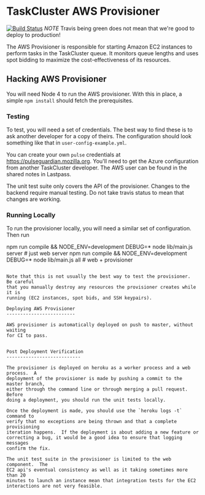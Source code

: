 TaskCluster AWS Provisioner
===========================

[![Build Status](https://travis-ci.org/taskcluster/aws-provisioner.svg?branch=master)](https://travis-ci.org/taskcluster/taskcluster-aws-provisioner)
*NOTE* Travis being green does not mean that we're good to deploy to production!

The AWS Provisioner is responsible for starting Amazon EC2 instances to perform
tasks in the TaskCluster queue.  It monitors queue lengths and uses spot
bidding to maximize the cost-effectiveness of its resources.

Hacking AWS Provisioner
-----------------------

You will need Node 4 to run the AWS provisioner.  With this in place, a simple
`npm install` should fetch the prerequisites.

### Testing

To test, you will need a set of credentials.  The best way to find these is to
ask another developer for a copy of theirs.  The configuration should look
something like that in ``user-config-example.yml``.

You can create your own `pulse` credentials at https://pulseguardian.mozilla.org.
You'll need to get the Azure configuration from another TaskCluster developer.
The AWS user can be found in the shared notes in Lastpass.

The unit test suite only covers the API of the provisioner.  Changes to the
backend require manual testing.  Do not take travis status to mean that changes
are working.

### Running Locally

To run the provisioner locally, you will need a similar set of configuration.
Then run

npm run compile && NODE_ENV=development DEBUG=* node lib/main.js server # just web server
npm run compile && NODE_ENV=development DEBUG=* node lib/main.js all    # web + provisioner
```

Note that this is not usually the best way to test the provisioner.  Be careful
that you manually destroy any resources the provisioner creates while it is
running (EC2 instances, spot bids, and SSH keypairs).

Deploying AWS Provisioner
-------------------------

AWS provisioner is automatically deployed on push to master, without waiting
for CI to pass.


Post Deployment Verification
---------------------------

The provisioner is deployed on heroku as a worker process and a web process.  A
deployment of the provisioner is made by pushing a commit to the master branch,
either through the command line or through merging a pull request.  Before
doing a deployment, you should run the unit tests locally.

Once the deployment is made, you should use the `heroku logs -t` command to
verify that no exceptions are being thrown and that a complete provisioning
iteration happens.  If the deployment is about adding a new feature or
correcting a bug, it would be a good idea to ensure that logging messages
confirm the fix.

The unit test suite in the provisioner is limited to the web component.  The
EC2 api's eventual consistency as well as it taking sometimes more than 20
minutes to launch an instance mean that integration tests for the EC2
interactions are not very feasible.
